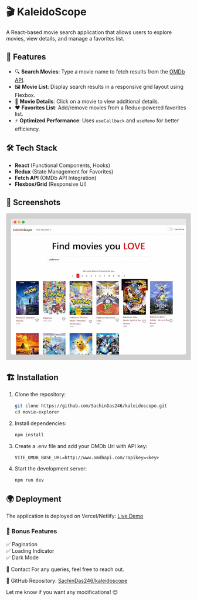 # 🎬 KaleidoScope 

A React-based movie search application that allows users to explore movies, view details, and manage a favorites list.  

## 🚀 Features  

- 🔍 **Search Movies**: Type a movie name to fetch results from the [OMDb API](https://www.omdbapi.com/).  
- 🖼 **Movie List**: Display search results in a responsive grid layout using Flexbox.  
- 📄 **Movie Details**: Click on a movie to view additional details.  
- ❤️ **Favorites List**: Add/remove movies from a Redux-powered favorites list.  
- ⚡ **Optimized Performance**: Uses `useCallback` and `useMemo` for better efficiency.  

## 🛠️ Tech Stack  

- **React** (Functional Components, Hooks)  
- **Redux** (State Management for Favorites)  
- **Fetch API** (OMDb API Integration)  
- **Flexbox/Grid** (Responsive UI)  

## 📸 Screenshots  
![Alt Text](./screenshot.jpg)


## 🏗️ Installation  

1. Clone the repository:  
    ```bash
    git clone https://github.com/SachinDas246/kaleidoscope.git
    cd movie-explorer
    ```
2. Install dependencies:  
    ```bash
    npm install
    ```
3. Create a .env file and add your OMDb Url with API key:
    ```env
    VITE_OMDB_BASE_URL=http://www.omdbapi.com/?apikey=<key>
    ```
4. Start the development server:
    ``` bash
    npm run dev
    ```
## 🌍 Deployment
The application is deployed on Vercel/Netlify: [Live Demo](https://kaleidoscope246.vercel.app/)
### 📜 Bonus Features   
✅ Pagination  
✅ Loading Indicator  
✅ Dark Mode  

📧 Contact
For any queries, feel free to reach out.

🔗 GitHub Repository: [SachinDas246/kaleidoscope](https://github.com/SachinDas246/kaleidoscope)

Let me know if you want any modifications! 😊